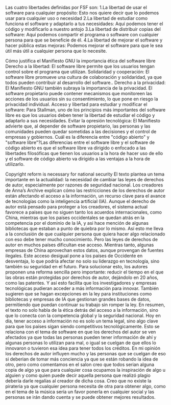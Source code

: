Las cuatro libertades definidas por FSF son:
1.La libertad de usar el software para cualquier propósito: Esto nos quiere decir que lo podemos usar para cualquier uso o necesidad
2.La libertad de estudiar como funciona el software y adaptarlo a tus necesidades: Aquí podemos tener el código y modificarlo a nuestro antojo
3.La libertad de distribuir copias del software: Aquí podemos compartir el programa o software con cualquier persona para que se beneficie de él.
4.La libertad de mejorar el software y hacer pública estas mejoras: Podemos mejorar el software para que le sea útil más útil a cualquier persona que lo necesite.

Cómo justifica el Manifiesto GNU la importancia ética del software libre
Derecho a la libertad: El software libre permite que los usuarios tengan control sobre el programa que utilizan.
Solidaridad y cooperación: El software libre promueve una cultura de colaboración y solidaridad, ya que todos pueden contribuir al desarrollo del software..
Derecho a la privacidad: El Manifiesto GNU también subraya la importancia de la privacidad. El software propietario puede contener mecanismos que monitoreen las acciones de los usuarios sin su consentimiento, lo que pone en riesgo la privacidad individual. 
Acceso y libertad para estudiar y modificar el software: Para Stallman, uno de los principios más importantes del software libre es que los usuarios deben tener la libertad de estudiar el código y adaptarlo a sus necesidades.
Evitar la opresión tecnológica: El Manifiesto advierte que, al depender de software propietario, las personas y las comunidades pueden quedar sometidas a las decisiones y el control de empresas y gobiernos.
Cuál es la diferencia entre "código abierto" y "software libre"?Las diferencias entre el software libre y el software de código abierto es que el software libre va dirigido o enfocado a las libertades filosóficas que tienen los usuarios a la hora de hacer uso de ello y el software de código abierto va dirigido a las ventajas a la hora de utilizarlo.





Copyright reform is necessary for national security
El texto plantea un tema importante en la actualidad: la necesidad de cambiar las leyes de derechos de autor, especialmente por razones de seguridad nacional. Los creadores de Anna’s Archive explican cómo las restricciones de los derechos de autor están afectando el acceso a la información, un recurso clave para el avance de tecnologías como la inteligencia artificial (IA). Aunque el derecho de autor está pensado para proteger a los creadores, el sistema actual favorece a países que no siguen tanto los acuerdos internacionales, como China, mientras que los países occidentales se quedan atrás en la competencia por el dominio de la IA, y asi hace mención de algunas bibliotecas que estaban a punto de quiebra por lo mismo.
Así esto me lleva a la conclusión de que cualquier persona que quiera hacer algo relacionado con eso debe tener mucho conocimiento. Pero las leyes de derechos de autor en muchos países dificultan ese acceso. Mientras tanto, algunas empresas de China aprovechan estos datos, aunque provengan de fuentes ilegales. Este acceso desigual pone a los países de Occidente en desventaja, lo que podría afectar no solo su liderazgo en tecnología, sino también su seguridad en el futuro.
Para solucionar esto, los autores proponen una reforma sencilla pero importante: reducir el tiempo en el que las obras están protegidas por derechos de autor, dejándolo en 20 años, como las patentes. Y así esto facilita que los investigadores y empresas tecnológicas pudieran acceder a más información para innovar. También sugieren que se hagan excepciones en la ley para instituciones como bibliotecas y empresas de IA que gestionan grandes bases de datos, permitiendo que puedan continuar su trabajo sin romper la ley.
En resumen, el texto no solo habla de la ética detrás del acceso a la información, sino que lo conecta con la competencia global y la seguridad nacional. Hoy en día, tener acceso a información no es solo un tema legal, sino algo clave para que los países sigan siendo competitivos tecnológicamente.
Esto se relaciona con el tema de software en que los derechos del autor se ven afectados ya que todas las personas pueden tener información de ahí y algunas personas lo utilizan para mal, o igual se cuelgan de que ellos lo innovaron o tuvieron esa idea para tener todos los créditos.
En mi opinión los derechos de autor influyen mucho y las personas que se cuelgan de eso si deberian de tomar más conciencia ya que se están robando la idea de otro, pero como comentamos en el salon creo que todos serian alguna copia de algo ya que para cualquier cosa ocupamos la inspiración de algo u alguien y como quien puede decir aquella persona que realizó plagio debería darle regalías al creador de dicha cosa. Creo que no existe la pirateria ya que cualquier persona necesita de otra para obtener algo, como en el tema de la música sería un favor ponerla en cualquier social y las personas se irán dando cuenta y se puede obtener mejores resultados.





